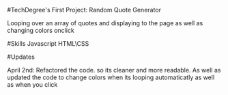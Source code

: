#TechDegree's First Project: Random Quote Generator

Looping over an array of quotes and displaying to the page as well as changing colors onclick

#Skills 
Javascript
HTML\CSS

#Updates

April 2nd: Refactored the code. so its cleaner and more readable. As well as updated the code to change colors when its looping automaticatly as well as when you click